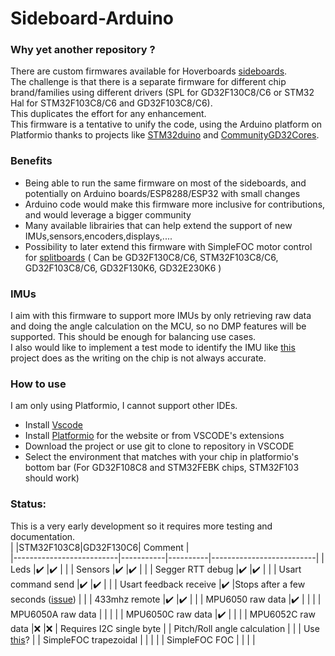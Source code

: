# Sideboard-Arduino

### Why yet another repository ?
There are custom firmwares available for Hoverboards [sideboards](https://github.com/EFeru/hoverboard-firmware-hack-FOC/wiki/Sideboards).<br>
The challenge is that there is a separate firmware for different chip brand/families using different drivers (SPL for GD32F130C8/C6 or STM32 Hal for STM32F103C8/C6 and GD32F103C8/C6).<br> This duplicates the effort for any enhancement.<br>
This firmware is a tentative to unify the code, using the Arduino platform on Platformio thanks to projects like [STM32duino](https://github.com/stm32duino) and [CommunityGD32Cores](https://github.com/CommunityGD32Cores).<br>

### Benefits
* Being able to run the same firmware on most of the sideboards, and potentially on Arduino boards/ESP8288/ESP32 with small changes
* Arduino code would make this firmware more inclusive for contributions, and would leverage a bigger community
* Many available librairies that can help extend the support of new IMUs,sensors,encoders,displays,....
* Possibility to later extend this firmware with SimpleFOC motor control for [splitboards](https://github.com/EFeru/hoverboard-firmware-hack-FOC/wiki/Firmware-Compatibility#splitboards) ( Can be GD32F130C8/C6, STM32F103C8/C6, GD32F103C8/C6, GD32F130K6, GD32E230K6 )

### IMUs
I aim with this firmware to support more IMUs by only retrieving raw data and doing the angle calculation on the MCU, so no DMP features will be supported. This should be enough for balancing use cases.<br>
I also would like to implement a test mode to identify the IMU like [this](https://github.com/Levi--G/IMU-WhoAmIVerifier) project does as the writing on the chip is not always accurate.

### How to use
I am only using Platformio, I cannot support other IDEs.<br>
* Install [Vscode](https://code.visualstudio.com/download)
* Install [Platformio](https://platformio.org/platformio-ide) for the website or from VSCODE's extensions
* Download the project or use git to clone to repository in VSCODE
* Select the environment that matches with your chip in platformio's bottom bar (For GD32F108C8 and STM32FEBK chips, STM32F103 should work) <br>

### Status:
This is a very early development so it requires more testing and documentation.<br>
|                          |STM32F103C8|GD32F130C6| Comment                  |  
|--------------------------|-----------|----------|--------------------------| 
| Leds                     |✔️        |✔️       |                          |
| Sensors                  |✔️        |✔️       |                          |
| Segger RTT debug         |✔️        |✔️       |                          |
| Usart command send       |✔️        |✔️       |                          |
| Usart feedback receive   |✔️        |Stops after a few seconds ([issue](https://github.com/CommunityGD32Cores/ArduinoCore-GD32/issues/76))       |                          |
| 433mhz remote            |✔️        |✔️       |                          |
| MPU6050 raw data         |✔️        |          |                          |
| MPU6050A raw data        |           |          |                          |
| MPU6050C raw data        |✔️        |          |                          |
| MPU6052C raw data        |❌        |❌       | Requires I2C single byte |
| Pitch/Roll angle calculation    |           |          | Use [this](https://github.com/arduino-libraries/MadgwickAHRS)?                         |
| SimpleFOC trapezoidal    |        |          |                          |
| SimpleFOC FOC            |        |          |                          |

